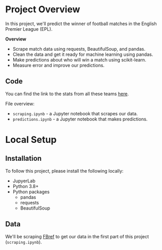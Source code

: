 # Project Overview

In this project, we'll predict the winner of football matches in the English Premier League (EPL).  

**Overview**

* Scrape match data using requests, BeautifulSoup, and pandas.  
* Clean the data and get it ready for machine learning using pandas.
* Make predictions about who will win a match using scikit-learn.
* Measure error and improve our predictions.

## Code

You can find the link to the stats from all these teams [here](https://fbref.com/en/comps/9/Premier-League-Stats).


File overview:

* `scraping.ipynb` - a Jupyter notebook that scrapes our data.
* `predictions.ipynb` - a Jupyter notebook that makes predictions.

# Local Setup

## Installation

To follow this project, please install the following locally:

* JupyerLab
* Python 3.8+
* Python packages
    * pandas
    * requests
    * BeautifulSoup
    
## Data

We'll be scraping [FBref](https://fbref.com/en/) to get our data in the first part of this project (`scraping.ipynb`).
